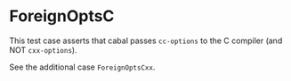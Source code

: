 # ForeignOptsC

This test case asserts that cabal passes `cc-options` to the C compiler (and NOT `cxx-options`).

See the additional case `ForeignOptsCxx`.
